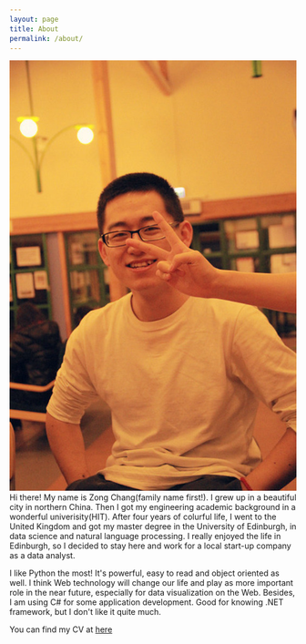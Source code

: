 ```yaml
---
layout: page
title: About
permalink: /about/
---
```


![My photo](img/myphoto.jpg)
Hi there! My name is Zong Chang(family name first!). I grew up in a beautiful city in northern China. Then I got my engineering academic background in a wonderful univerisity(HIT). After four years of colurful life, I went to the United Kingdom and got my master degree in the University of Edinburgh, in data science and natural language processing. I really enjoyed the life in Edinburgh, so I decided to stay here and work for a local start-up company as a data analyst. 

I like Python the most! It's powerful, easy to read and object oriented as well. I think Web technology will change our life and play as more important role in the near future, especially for data visualization on the Web. Besides, I am using C# for some application development. Good for knowing .NET framework, but I don't like it quite much.

You can find my CV at [here](https://docs.google.com/document/d/1JzM1XOT4Xw5XO8ZtkVNlVG7Z5ahMZE1yNZcv-HnGXGs/edit?pli=1)
